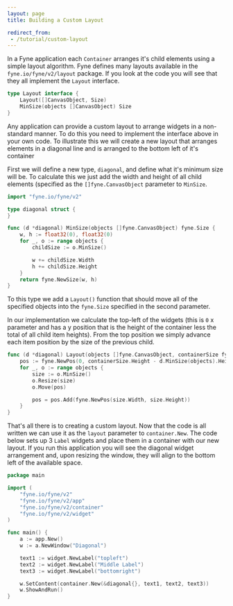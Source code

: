 ```yaml
---
layout: page
title: Building a Custom Layout

redirect_from:
 - /tutorial/custom-layout
---
```


In a Fyne application each `Container` arranges it's child elements using a simple layout algorithm.
Fyne defines many layouts available in the `fyne.io/fyne/v2/layout` package.
If you look at the code you will see that they all implement the `Layout` interface.

```go
type Layout interface {
	Layout([]CanvasObject, Size)
	MinSize(objects []CanvasObject) Size
}
```

Any application can provide a custom layout to arrange widgets in a non-standard manner. To do this you need to implement the interface above in your own code.
To illustrate this we will create a new layout that arranges elements in a diagonal line and is arranged to the bottom left of it's container

First we will define a new type, `diagonal`, and define what it's minimum size will be. To calculate this we just add the width and height of all child elements (specified as the `[]fyne.CanvasObject` parameter to `MinSize`.

```go
import "fyne.io/fyne/v2"

type diagonal struct {
}

func (d *diagonal) MinSize(objects []fyne.CanvasObject) fyne.Size {
	w, h := float32(0), float32(0)
	for _, o := range objects {
		childSize := o.MinSize()

		w += childSize.Width
		h += childSize.Height
	}
	return fyne.NewSize(w, h)
}
```

To this type we add a `Layout()` function that should move all of the specified objects into the `fyne.Size` specified in the second parameter.

In our implementation we calculate the top-left of the widgets (this is `0` x parameter and has a y position that is the height of the container less the total of all child item heights).
From the top position we simply advance each item position by the size of the previous child.

```go
func (d *diagonal) Layout(objects []fyne.CanvasObject, containerSize fyne.Size) {
	pos := fyne.NewPos(0, containerSize.Height - d.MinSize(objects).Height)
	for _, o := range objects {
		size := o.MinSize()
		o.Resize(size)
		o.Move(pos)

		pos = pos.Add(fyne.NewPos(size.Width, size.Height))
	}
}
```

That's all there is to creating a custom layout.
Now that the code is all written we can use it as the `layout` parameter to `container.New`.
The code below sets up 3 `Label` widgets and place them in a container with our new layout.
If you run this application you will see the diagonal widget arrangement and, upon resizing the window, they will align to the bottom left of the available space.

```go
package main

import (
	"fyne.io/fyne/v2"
	"fyne.io/fyne/v2/app"
	"fyne.io/fyne/v2/container"
	"fyne.io/fyne/v2/widget"
)

func main() {
	a := app.New()
	w := a.NewWindow("Diagonal")

	text1 := widget.NewLabel("topleft")
	text2 := widget.NewLabel("Middle Label")
	text3 := widget.NewLabel("bottomright")

	w.SetContent(container.New(&diagonal{}, text1, text2, text3))
	w.ShowAndRun()
}
```